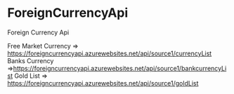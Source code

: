 # ForeignCurrencyApi
Foreign Currency Api


Free Market Currency => https://foreigncurrencyapi.azurewebsites.net/api/source1/currencyList  
Banks Currency =>https://foreigncurrencyapi.azurewebsites.net/api/source1/bankcurrencyList 
Gold List => https://foreigncurrencyapi.azurewebsites.net/api/source1/goldList 

